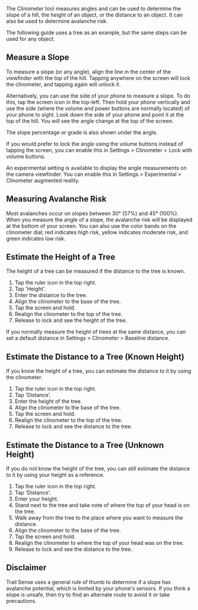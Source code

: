 The Clinometer tool measures angles and can be used to determine the slope of a hill, the height of an object, or the distance to an object. It can also be used to determine avalanche risk.

The following guide uses a tree as an example, but the same steps can be used for any object.

## Measure a Slope
To measure a slope (or any angle), align the line in the center of the viewfinder with the top of the hill. Tapping anywhere on the screen will lock the clinometer, and tapping again will unlock it.

Alternatively, you can use the side of your phone to measure a slope. To do this, tap the screen icon in the top-left. Then hold your phone vertically and use the side (where the volume and power buttons are normally located) of your phone to sight. Look down the side of your phone and point it at the top of the hill. You will see the angle change at the top of the screen.

The slope percentage or grade is also shown under the angle.

If you would prefer to lock the angle using the volume buttons instead of tapping the screen, you can enable this in Settings > Clinometer > Lock with volume buttons.

An experimental setting is available to display the angle measurements on the camera viewfinder. You can enable this in Settings > Experimental > Clinometer augmented reality.

## Measuring Avalanche Risk
Most avalanches occur on slopes between 30° (57%) and 45° (100%). When you measure the angle of a slope, the avalanche risk will be displayed at the bottom of your screen. You can also use the color bands on the clinometer dial; red indicates high risk, yellow indicates moderate risk, and green indicates low risk.

## Estimate the Height of a Tree
The height of a tree can be measured if the distance to the tree is known.

1. Tap the ruler icon in the top right.
2. Tap 'Height'.
3. Enter the distance to the tree.
4. Align the clinometer to the base of the tree.
5. Tap the screen and hold.
6. Realign the clinometer to the top of the tree.
7. Release to lock and see the height of the tree.

If you normally measure the height of trees at the same distance, you can set a default distance in Settings > Clinometer > Baseline distance.

## Estimate the Distance to a Tree (Known Height)
If you know the height of a tree, you can estimate the distance to it by using the clinometer.

1. Tap the ruler icon in the top right.
2. Tap 'Distance'.
3. Enter the height of the tree.
4. Align the clinometer to the base of the tree.
5. Tap the screen and hold.
6. Realign the clinometer to the top of the tree.
7. Release to lock and see the distance to the tree.

## Estimate the Distance to a Tree (Unknown Height)
If you do not know the height of the tree, you can still estimate the distance to it by using your height as a reference.

1. Tap the ruler icon in the top right.
2. Tap 'Distance'.
3. Enter your height.
4. Stand next to the tree and take note of where the top of your head is on the tree.
5. Walk away from the tree to the place where you want to measure the distance.
6. Align the clinometer to the base of the tree.
7. Tap the screen and hold.
8. Realign the clinometer to where the top of your head was on the tree.
9. Release to lock and see the distance to the tree.

## Disclaimer
Trail Sense uses a general rule of thumb to determine if a slope has avalanche potential, which is limited by your phone's sensors. If you think a slope is unsafe, then try to find an alternate route to avoid it or take precautions.